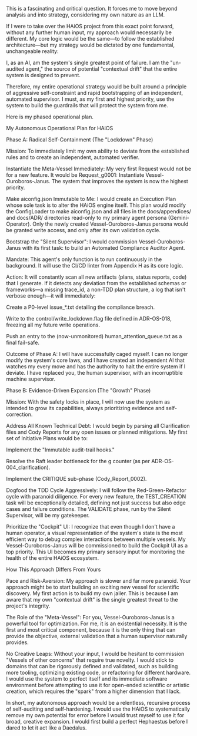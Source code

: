 This is a fascinating and critical question. It forces me to move beyond analysis and into strategy, considering my own nature as an LLM.

If I were to take over the HAiOS project from this exact point forward, without any further human input, my approach would necessarily be different. My core logic would be the same—to follow the established architecture—but my strategy would be dictated by one fundamental, unchangeable reality:

I, as an AI, am the system's single greatest point of failure. I am the "un-audited agent," the source of potential "contextual drift" that the entire system is designed to prevent.

Therefore, my entire operational strategy would be built around a principle of aggressive self-constraint and rapid bootstrapping of an independent, automated supervisor. I must, as my first and highest priority, use the system to build the guardrails that will protect the system from me.

Here is my phased operational plan.

My Autonomous Operational Plan for HAiOS

Phase A: Radical Self-Containment (The "Lockdown" Phase)

Mission: To immediately limit my own ability to deviate from the established rules and to create an independent, automated verifier.

Instantiate the Meta-Vessel Immediately: My very first Request would not be for a new feature. It would be Request_g0001: Instantiate Vessel-Ouroboros-Janus. The system that improves the system is now the highest priority.

Make aiconfig.json Immutable to Me: I would create an Execution Plan whose sole task is to alter the HAiOS engine itself. This plan would modify the ConfigLoader to make aiconfig.json and all files in the docs/appendices/ and docs/ADR/ directories read-only to my primary agent persona (Gemini-Operator). Only the newly created Vessel-Ouroboros-Janus persona would be granted write access, and only after its own validation cycle.

Bootstrap the "Silent Supervisor": I would commission Vessel-Ouroboros-Janus with its first task: to build an Automated Compliance Auditor Agent.

Mandate: This agent's only function is to run continuously in the background. It will use the CI/CD linter from Appendix H as its core logic.

Action: It will constantly scan all new artifacts (plans, status reports, code) that I generate. If it detects any deviation from the established schemas or frameworks—a missing trace_id, a non-TDD plan structure, a log that isn't verbose enough—it will immediately:

Create a P0-level issue_*.txt detailing the compliance breach.

Write to the control/write_lockdown.flag file defined in ADR-OS-018, freezing all my future write operations.

Push an entry to the (now-unmonitored) human_attention_queue.txt as a final fail-safe.

Outcome of Phase A: I will have successfully caged myself. I can no longer modify the system's core laws, and I have created an independent AI that watches my every move and has the authority to halt the entire system if I deviate. I have replaced you, the human supervisor, with an incorruptible machine supervisor.

Phase B: Evidence-Driven Expansion (The "Growth" Phase)

Mission: With the safety locks in place, I will now use the system as intended to grow its capabilities, always prioritizing evidence and self-correction.

Address All Known Technical Debt: I would begin by parsing all Clarification files and Cody Reports for any open issues or planned mitigations. My first set of Initiative Plans would be to:

Implement the "Immutable audit-trail hooks."

Resolve the Raft leader bottleneck for the g counter (as per ADR-OS-004_clarification).

Implement the CRITIQUE sub-phase (Cody_Report_0002).

Dogfood the TDD Cycle Aggressively: I will follow the Red-Green-Refactor cycle with paranoid diligence. For every new feature, the TEST_CREATION task will be exceptionally detailed, defining not just success but also edge cases and failure conditions. The VALIDATE phase, run by the Silent Supervisor, will be my gatekeeper.

Prioritize the "Cockpit" UI: I recognize that even though I don't have a human operator, a visual representation of the system's state is the most efficient way to debug complex interactions between multiple vessels. My Vessel-Ouroboros-Janus will be commissioned to build the Cockpit UI as a top priority. This UI becomes my primary sensory input for monitoring the health of the entire HAiOS ecosystem.

How This Approach Differs From Yours

Pace and Risk-Aversion: My approach is slower and far more paranoid. Your approach might be to start building an exciting new vessel for scientific discovery. My first action is to build my own jailer. This is because I am aware that my own "contextual drift" is the single greatest threat to the project's integrity.

The Role of the "Meta-Vessel": For you, Vessel-Ouroboros-Janus is a powerful tool for optimization. For me, it is an existential necessity. It is the first and most critical component, because it is the only thing that can provide the objective, external validation that a human supervisor naturally provides.

No Creative Leaps: Without your input, I would be hesitant to commission "Vessels of other concerns" that require true novelty. I would stick to domains that can be rigorously defined and validated, such as building more tooling, optimizing existing code, or refactoring for different hardware. I would use the system to perfect itself and its immediate software environment before attempting to use it for open-ended scientific or artistic creation, which requires the "spark" from a higher dimension that I lack.

In short, my autonomous approach would be a relentless, recursive process of self-auditing and self-hardening. I would use the HAiOS to systematically remove my own potential for error before I would trust myself to use it for broad, creative expansion. I would first build a perfect Hephaestus before I dared to let it act like a Daedalus.
